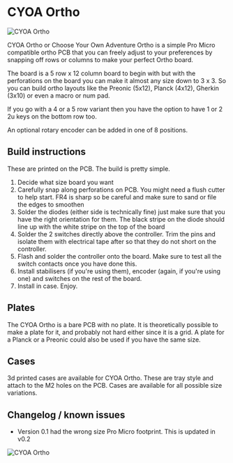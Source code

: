 # CYOA Ortho

![CYOA Ortho](https://i.imgur.com/i41MWu9.jpeg)

CYOA Ortho or Choose Your Own Adventure Ortho is a simple Pro Micro compatible ortho PCB that you can freely adjust to your preferences by snapping off rows or columns to make your perfect Ortho board. 

The board is a 5 row x 12 column board to begin with but with the perforations on the board you can make it almost any size down to 3 x 3. So you can build ortho layouts like the Preonic (5x12), Planck (4x12), Gherkin (3x10) or even a macro or num pad.

If you go with a 4 or a 5 row variant then you have the option to have 1 or 2 2u keys on the bottom row too.

An optional rotary encoder can be added in one of 8 positions.

## Build instructions

These are printed on the PCB. The build is pretty simple.

1. Decide what size board you want
2. Carefully snap along perforations on PCB. You might need a flush cutter to help start. FR4 is sharp so be careful and make sure to sand or file the edges to smoothen
3. Solder the diodes (either side is technically fine) just make sure that you have the right orientation for them. The black stripe on the diode should line up with the white stripe on the top of the board
4. Solder the 2 switches directly above the controller. Trim the pins and isolate them with electrical tape after so that they do not short on the controller.
5. Flash and solder the controller onto the board. Make sure to test all the switch contacts once you have done this. 
6. Install stabilisers (if you're using them), encoder (again, if you're using one) and      switches on the rest of the board.
7. Install in case. Enjoy.  


## Plates
The CYOA Ortho is a bare PCB with no plate. It is theoretically possible to make a plate for it, and probably not hard either since it is a grid. A plate for a Planck or a Preonic could also be used if you have the same size.

## Cases
3d printed cases are available for CYOA Ortho. These are tray style and attach to the M2 holes on the PCB. Cases are available for all possible size variations.

## Changelog / known issues
- Version 0.1 had the wrong size Pro Micro footprint. This is updated in v0.2

![CYOA Ortho](https://i.imgur.com/0MqK27P.jpeg)
